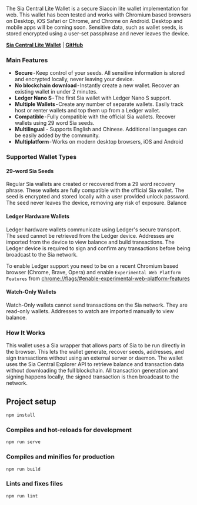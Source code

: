 The Sia Central Lite Wallet is a secure Siacoin lite wallet implementation for web. This wallet has been tested and works with Chromium based browsers on Desktop, iOS Safari or Chrome, and Chrome on Android. Desktop and mobile apps will be coming soon. Sensitive data, such as wallet seeds, is stored encrypted using a user-set passphrase and never leaves the device.

**[Sia Central Lite Wallet](https://wallet.siacentral.com)** | **[GitHub](https://github.com/siacentral/sia-lite-wallet)**

### Main Features

+ **Secure** - Keep control of your seeds. All sensitive information is stored and encrypted locally, never leaving your device.
+ **No blockchain download** - Instantly create a new wallet. Recover an existing wallet in under 2 minutes.
+ **Ledger Nano S** - The first Sia wallet with Ledger Nano S support.
+ **Multiple Wallets** - Create any number of separate wallets. Easily track host or renter wallets and top them up from a Ledger wallet.
+ **Compatible** - Fully compatible with the official Sia wallets. Recover wallets using 29 word Sia seeds.
+ **Multilingual** - Supports English and Chinese. Additional languages can be easily added by the community.
+ **Multiplatform** - Works on modern desktop browsers, iOS and Android

### Supported Wallet Types

#### 29-word Sia Seeds
Regular Sia wallets are created or recovered from a 29 word recovery phrase. These wallets are fully compatible with the official Sia wallet. The seed is encrypted and stored locally with a user provided unlock password. The seed never leaves the device, removing any risk of exposure. Balance 

#### Ledger Hardware Wallets
Ledger hardware wallets communicate using Ledger's secure transport. The seed cannot be retrieved from the Ledger device. Addresses are imported from the device to view balance and build transactions. The Ledger device is required to sign and confirm any transactions before being broadcast to the Sia network.

To enable Ledger support you need to be on a recent Chromium based browser (Chrome, Brave, Opera) and enable `Experimental Web Platform Features` from [chrome://flags/#enable-experimental-web-platform-features](chrome://flags/#enable-experimental-web-platform-features)

#### Watch-Only Wallets
Watch-Only wallets cannot send transactions on the Sia network. They are read-only wallets. Addresses to watch are imported manually to view balance.


### How It Works

This wallet uses a Sia wrapper that allows parts of Sia to be run directly in the browser. This lets the wallet generate, recover seeds, addresses, and sign transactions without using an external server or daemon. The wallet uses the Sia Central Explorer API to retrieve balance and transaction data without downloading the full blockchain.  All transaction generation and signing happens locally, the signed transaction is then broadcast to the network.

## Project setup
```
npm install
```

### Compiles and hot-reloads for development
```
npm run serve
```

### Compiles and minifies for production
```
npm run build
```

### Lints and fixes files
```
npm run lint
```
